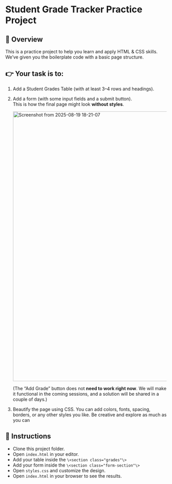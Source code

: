 # Student Grade Tracker Practice Project
## 📌 Overview

This is a practice project to help you learn and apply HTML & CSS skills.
We’ve given you the boilerplate code with a basic page structure.

## 👉 Your task is to:

1. Add a Student Grades Table (with at least 3–4 rows and headings).
2. Add a form (with some input fields and a submit button).<br>
     This is how the final page might look **without styles**.
   
     <img width="1908" height="841" alt="Screenshot from 2025-08-19 18-21-07" src="https://github.com/user-attachments/assets/74833aaa-1ba3-492f-a148-e3daffc26bc7" />

   (The “Add Grade” button does not **need to work right now**. We will make it functional in the coming sessions, and a solution will be shared in a couple of days.)<br>
4. Beautify the page using CSS. You can add colors, fonts, spacing, borders, or any other styles you like. Be creative and explore as much as you can

## 🚀 Instructions

- Clone this project folder.
- Open `index.html` in your editor.
- Add your table inside the `\<section class="grades"\>`
- Add your form inside the `\<section class="form-section"\>`
- Open `styles.css` and customize the design.
- Open `index.html` in your browser to see the results.